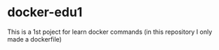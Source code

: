 # docker-edu1
This is a 1st poject for learn docker commands
(in this repository I only made a dockerfile)

